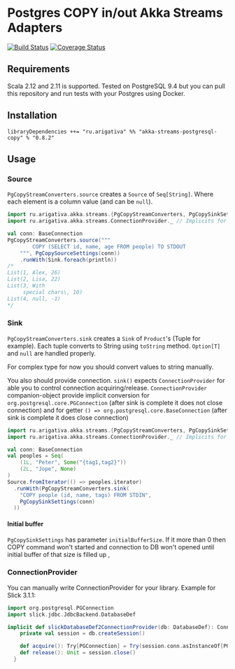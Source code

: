 # Postgres COPY in/out Akka Streams Adapters

[![Build Status](https://travis-ci.org/klpx/akka-streams-postgresql-copy.svg?branch=master)](https://travis-ci.org/klpx/akka-streams-postgresql-copy) [![Coverage Status](https://coveralls.io/repos/github/klpx/akka-stream-postgresql-copy/badge.svg?branch=master)](https://coveralls.io/github/klpx/akka-stream-postgresql-copy?branch=master)

## Requirements
Scala 2.12 and 2.11 is supported. Tested on PostgreSQL 9.4 but you can pull this repository and run tests with your Postgres using Docker.

## Installation
`libraryDependencies ++= "ru.arigativa" %% "akka-streams-postgresql-copy" % "0.8.2"`

## Usage

### Source

`PgCopyStreamConverters.source` creates a `Source` of `Seq[String]`. Where each element is a column value (and can be `null`).

```scala
import ru.arigativa.akka.streams.{PgCopyStreamConverters, PgCopySinkSettings}
import ru.arigativa.akka.streams.ConnectionProvider._ // Implicits for ConnectionProvider

val conn: BaseConnection
PgCopyStreamConverters.source("""
        COPY (SELECT id, name, age FROM people) TO STDOUT
    """, PgCopySourceSettings(conn))
    .runWith(Sink.foreach(println))
/*
List(1, Alex, 26)
List(2, Lisa, 22)
List(3, With
	 special chars\, 10)
List(4, null, -1)
*/
```

### Sink

`PgCopyStreamConverters.sink` creates a `Sink` of `Product`'s (Tuple for example). Each tuple converts to String using `toString` method. `Option[T]` and `null` are handled properly.

For complex type for now you should convert values to string manually.

You also should provide connection. `sink()` expects `ConnectionProvider` for able you to control connection acquiring/release. `ConnectionProvider` companion-object provide implicit conversion for `org.postgresql.core.PGConnection` (after sink is complete it does not close connection) and for getter `() => org.postgresql.core.BaseConnection` (after sink is complete it does close connection)

```scala
import ru.arigativa.akka.streams.{PgCopyStreamConverters, PgCopySinkSettings}
import ru.arigativa.akka.streams.ConnectionProvider._ // Implicits for ConnectionProvider

val conn: BaseConnection
val peoples = Seq(
    (1L, "Peter", Some("{tag1,tag2}"))
    (2L, "Jope", None)
)
Source.fromIterator(() => peoples.iterator)
  .runWith(PgCopyStreamConverters.sink(
    "COPY people (id, name, tags) FROM STDIN",
    PgCopySinkSettings(conn)
  ))
```


#### Initial buffer
`PgCopySinkSettings` has parameter `initialBufferSize`. If it more than 0 then COPY command won't started and connection to DB won't opened until initial buffer of that size is filled up ,


### ConnectionProvider

You can manually write ConnectionProvider for your library. Example for Slick 3.1.1:
```scala
import org.postgresql.PGConnection
import slick.jdbc.JdbcBackend.DatabaseDef

implicit def slickDatabaseDef2ConnectionProvider(db: DatabaseDef): ConnectionProvider = new ConnectionProvider {
    private val session = db.createSession()

    def acquire(): Try[PGConnection] = Try(session.conn.asInstanceOf[PGConnection])
    def release(): Unit = session.close()
  }
```

